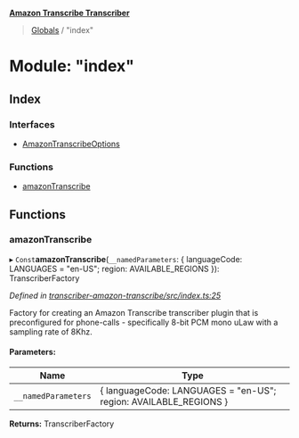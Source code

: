 **[Amazon Transcribe Transcriber](../README.md)**

> [Globals](../README.md) / "index"

# Module: "index"

## Index

### Interfaces

* [AmazonTranscribeOptions](../interfaces/_index_.amazontranscribeoptions.md)

### Functions

* [amazonTranscribe](_index_.md#amazontranscribe)

## Functions

### amazonTranscribe

▸ `Const`**amazonTranscribe**(`__namedParameters`: { languageCode: LANGUAGES = "en-US"; region: AVAILABLE\_REGIONS  }): TranscriberFactory

*Defined in [transcriber-amazon-transcribe/src/index.ts:25](https://github.com/SketchingDev/ivr-tester/blob/aa015fb/packages/transcriber-amazon-transcribe/src/index.ts#L25)*

Factory for creating an Amazon Transcribe transcriber plugin that is preconfigured for
phone-calls - specifically 8-bit PCM mono uLaw with a sampling rate of 8Khz.

#### Parameters:

Name | Type |
------ | ------ |
`__namedParameters` | { languageCode: LANGUAGES = "en-US"; region: AVAILABLE\_REGIONS  } |

**Returns:** TranscriberFactory

